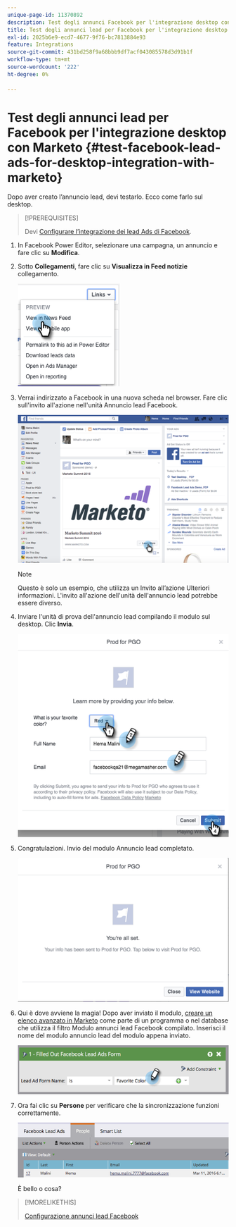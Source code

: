 ```yaml
---
unique-page-id: 11370892
description: Test degli annunci Facebook per l'integrazione desktop con Marketo - Documentazione Marketo - Documentazione del prodotto
title: Test degli annunci lead per Facebook per l'integrazione desktop con Marketo
exl-id: 2025b6e9-ecd7-4677-9f76-bc7813884e93
feature: Integrations
source-git-commit: 431bd258f9a68bbb9df7acf043085578d3d91b1f
workflow-type: tm+mt
source-wordcount: '222'
ht-degree: 0%

---
```


# Test degli annunci lead per Facebook per l&#39;integrazione desktop con Marketo {#test-facebook-lead-ads-for-desktop-integration-with-marketo}

Dopo aver creato l’annuncio lead, devi testarlo. Ecco come farlo sul desktop.

>[!PREREQUISITES]
>
>Devi [Configurare l’integrazione dei lead Ads di Facebook](/help/marketo/product-docs/demand-generation/facebook/set-up-facebook-lead-ads.md).

1. In Facebook Power Editor, selezionare una campagna, un annuncio e fare clic su **Modifica**.

1. Sotto **Collegamenti**, fare clic su **Visualizza in Feed notizie** collegamento.

   ![](assets/image2016-5-13-14-3a35-3a36.png)

1. Verrai indirizzato a Facebook in una nuova scheda nel browser. Fare clic sull&#39;invito all&#39;azione nell&#39;unità Annuncio lead Facebook.

   ![](assets/image2016-5-13-14-3a42-3a45.png)

   >[!NOTE]
   >
   >Questo è solo un esempio, che utilizza un Invito all’azione Ulteriori informazioni. L&#39;invito all&#39;azione dell&#39;unità dell&#39;annuncio lead potrebbe essere diverso.

1. Inviare l&#39;unità di prova dell&#39;annuncio lead compilando il modulo sul desktop. Clic **Invia**.

   ![](assets/image2016-5-13-14-3a47-3a43.png)

1. Congratulazioni. Invio del modulo Annuncio lead completato.

   ![](assets/image2016-5-13-14-3a52-3a57.png)

1. Qui è dove avviene la magia! Dopo aver inviato il modulo, [creare un elenco avanzato in Marketo](/help/marketo/product-docs/core-marketo-concepts/smart-lists-and-static-lists/creating-a-smart-list/create-a-smart-list.md) come parte di un programma o nel database che utilizza il filtro Modulo annunci lead Facebook compilato. Inserisci il nome del modulo annuncio lead del modulo appena inviato.

   ![](assets/image2016-3-11-8-3a59-3a34-1.png)

1. Ora fai clic su **Persone** per verificare che la sincronizzazione funzioni correttamente.

   ![](assets/people.png)

   È bello o cosa?

>[!MORELIKETHIS]
>
>[Configurazione annunci lead Facebook](/help/marketo/product-docs/demand-generation/facebook/set-up-facebook-lead-ads.md)
